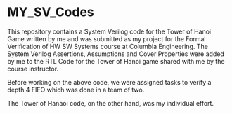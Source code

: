 # MY_SV_Codes
This repository contains a System Verilog code for the Tower of Hanoi Game written by me and was submitted as my project for the Formal Verification of HW SW Systems course at Columbia Engineering. The System Verilog Assertions, Assumptions and Cover Properties were added by me to the RTL Code for the Tower of Hanoi game shared with me by the course instructor.

Before working on the above code, we were assigned tasks to verify a depth 4 FIFO which was done in a team of two. 

The Tower of Hanaoi code, on the other hand, was my individual effort.
